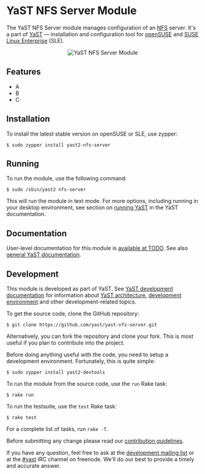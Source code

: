 YaST NFS Server Module
======================

The YaST NFS Server module manages configuration of an
[NFS](https://en.wikipedia.org/wiki/Network_File_System) server. It's a part of
[YaST](https://en.opensuse.org/Portal:YaST) — installation and configuration
tool for [openSUSE](https://www.opensuse.org/) and [SUSE Linux
Enterprise](https://www.suse.com/products/server/) (SLE).

<p align="center">
  <img src="http://imgbin.org/images/15301.png" alt="YaST NFS Server Module">
</p>

Features
--------

  * A
  * B
  * C

Installation
------------

To install the latest stable version on openSUSE or SLE, use zypper:

    $ sudo zypper install yast2-nfs-server

Running
-------

To run the module, use the following command:

    $ sudo /sbin/yast2 nfs-server

This will run the module in text mode. For more options, including running in
your desktop environment, see section on [running
YaST](https://en.opensuse.org/SDB:Starting_YaST) in the YaST documentation.

Documentation
-------------

User-level documentation for this module is [available at TODO](TODO). See also
[general YaST documentation](https://en.opensuse.org/Portal:YaST).

Development
-----------

This module is developed as part of YaST. See
[YaST development documentation](
  https://en.opensuse.org/openSUSE:YaST_development)
for information about [YaST architecture](
  https://en.opensuse.org/openSUSE:YaST:_Architecture_Overview),
[development environment](
https://en.opensuse.org/openSUSE:YaST:_Preparing_the_Development_Environment)
and other development-related topics.

To get the source code, clone the GitHub repository:

    $ git clone https://github.com/yast/yast-nfs-server.git

Alternatively, you can fork the repository and clone your fork. This is most
useful if you plan to contribute into the project.

Before doing anything useful with the code, you need to setup a development
environment. Fortunately, this is quite simple:

    $ sudo zypper install yast2-devtools

To run the module from the source code, use the `run` Rake task:

    $ rake run

To run the testsuite, use the `test` Rake task:

    $ rake test

For a complete list of tasks, run `rake -T`.

Before submitting any change please read our [contribution
guidelines](CONTRIBUTING.md).

If you have any question, feel free to ask at the [development mailing
list](http://lists.opensuse.org/yast-devel/) or at the
[#yast](https://webchat.freenode.net/?channels=%23yast) IRC channel on freenode.
We'll do our best to provide a timely and accurate answer.
